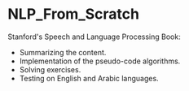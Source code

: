 # NLP_From_Scratch
Stanford's Speech and Language Processing Book:
- Summarizing the content.
- Implementation of the pseudo-code algorithms.
- Solving exercises.
- Testing on English and Arabic languages. 

